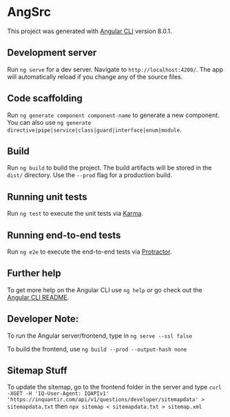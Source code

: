 # AngSrc

This project was generated with [Angular CLI](https://github.com/angular/angular-cli) version 8.0.1.

## Development server

Run `ng serve` for a dev server. Navigate to `http://localhost:4200/`. The app will automatically reload if you change any of the source files.

## Code scaffolding

Run `ng generate component component-name` to generate a new component. You can also use `ng generate directive|pipe|service|class|guard|interface|enum|module`.

## Build

Run `ng build` to build the project. The build artifacts will be stored in the `dist/` directory. Use the `--prod` flag for a production build.

## Running unit tests

Run `ng test` to execute the unit tests via [Karma](https://karma-runner.github.io).

## Running end-to-end tests

Run `ng e2e` to execute the end-to-end tests via [Protractor](http://www.protractortest.org/).

## Further help

To get more help on the Angular CLI use `ng help` or go check out the [Angular CLI README](https://github.com/angular/angular-cli/blob/master/README.md).

## Developer Note:
To run the Angular server/frontend, type in `ng serve --ssl false`

To build the frontend, use `ng build --prod --output-hash none`

## Sitemap Stuff
To update the sitemap, go to the frontend folder in the server and type `curl -XGET -H 'IQ-User-Agent: IQAPIv1' 'https://inquantir.com/api/v1/questions/developer/sitemapdata' > sitemapdata.txt` then `npx sitemap < sitemapdata.txt > sitemap.xml`
